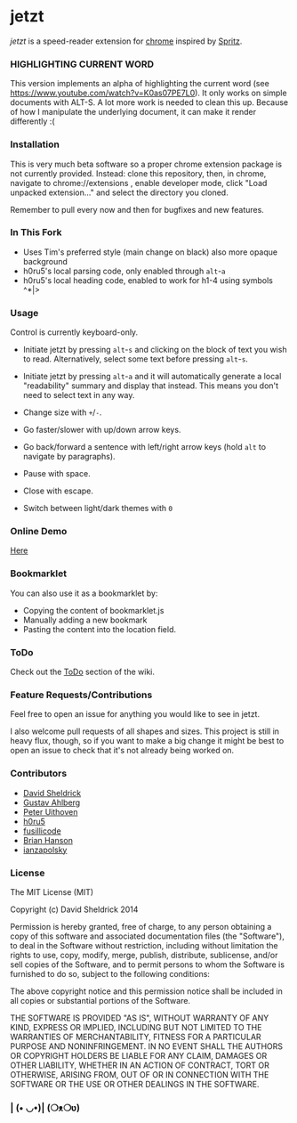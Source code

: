 # jetzt

*jetzt* is a speed-reader extension for [chrome](http://google.com/chrome) inspired by [Spritz](http://www.spritzinc.com/).

### HIGHLIGHTING CURRENT WORD

This version implements an alpha of highlighting the current word (see https://www.youtube.com/watch?v=K0as07PE7L0). It only works on simple documents with ALT-S. A lot more work is needed to clean this up. Because of how I manipulate the underlying document, it can make it render differently :(

### Installation

This is very much beta software so a proper chrome extension package is not currently provided. Instead: clone this repository, then, in chrome, navigate to chrome://extensions , enable developer mode, click "Load unpacked extension..." and select the directory you cloned.

Remember to pull every now and then for bugfixes and new features.

### In This Fork

- Uses Tim's preferred style (main change on black) also more opaque background
- h0ru5's local parsing code, only enabled through `alt`-`a`
- h0ru5's local heading code, enabled to work for h1-4 using symbols ^*|>

### Usage

Control is currently keyboard-only.

- Initiate jetzt by pressing `alt`-`s` and clicking on the block of text you wish to read. Alternatively, select some text before pressing `alt`-`s`.

- Initiate jetzt by pressing `alt`-`a` and it will automatically generate a local "readability" summary and display that instead. This means you don't need to select text in any way.

- Change size with `+`/`-`.

- Go faster/slower with up/down arrow keys.

- Go back/forward a sentence with left/right arrow keys (hold `alt` to navigate by paragraphs).

- Pause with space.

- Close with escape.

- Switch between light/dark themes with `0`

### Online Demo

[Here](http://ds300.github.com/jetzt/)

### Bookmarklet

You can also use it as a bookmarklet by:
- Copying the content of bookmarklet.js
- Manually adding a new bookmark
- Pasting the content into the location field. 

### ToDo

Check out the [ToDo](https://github.com/ds300/jetzt/wiki/ToDo) section of the wiki.

### Feature Requests/Contributions

Feel free to open an issue for anything you would like to see in jetzt. 

I also welcome pull requests of all shapes and sizes. This project is still in heavy flux, though, so if you want to make a big change it might be best to open an issue to check that it's not already being worked on.

### Contributors

- [David Sheldrick](http://github.com/ds300)
- [Gustav Ahlberg](http://github.com/Gyran)
- [Peter Uithoven](http://github.com/peteruithoven)
- [h0ru5](http://github.com/h0ru5)
- [fusillicode](http://github.com/fusillicode)
- [Brian Hanson](http://github.com/brianjhanson)
- [ianzapolsky](http://github.com/ianzapolsky)


### License

The MIT License (MIT)

Copyright (c) David Sheldrick 2014

Permission is hereby granted, free of charge, to any person obtaining a copy
of this software and associated documentation files (the "Software"), to deal
in the Software without restriction, including without limitation the rights
to use, copy, modify, merge, publish, distribute, sublicense, and/or sell
copies of the Software, and to permit persons to whom the Software is
furnished to do so, subject to the following conditions:

The above copyright notice and this permission notice shall be included in
all copies or substantial portions of the Software.

THE SOFTWARE IS PROVIDED "AS IS", WITHOUT WARRANTY OF ANY KIND, EXPRESS OR
IMPLIED, INCLUDING BUT NOT LIMITED TO THE WARRANTIES OF MERCHANTABILITY,
FITNESS FOR A PARTICULAR PURPOSE AND NONINFRINGEMENT. IN NO EVENT SHALL THE
AUTHORS OR COPYRIGHT HOLDERS BE LIABLE FOR ANY CLAIM, DAMAGES OR OTHER
LIABILITY, WHETHER IN AN ACTION OF CONTRACT, TORT OR OTHERWISE, ARISING FROM,
OUT OF OR IN CONNECTION WITH THE SOFTWARE OR THE USE OR OTHER DEALINGS IN
THE SOFTWARE.

### | (• ◡•)| (❍ᴥ❍ʋ)

